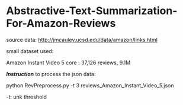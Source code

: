 # Abstractive-Text-Summarization-For-Amazon-Reviews



source data:  http://jmcauley.ucsd.edu/data/amazon/links.html

small dataset used:

Amazon Instant Video 5 core : 37,126 reviews, 9.1M

***Instruction***
to process the json data: 

python RevPreprocess.py -t 3 reviews_Amazon_Instant_Video_5.json

-t: unk threshold
